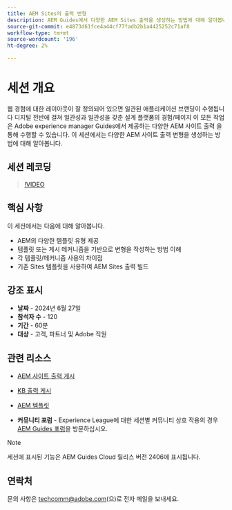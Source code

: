 ```yaml
---
title: AEM Sites의 출력 변형
description: AEM Guides에서 다양한 AEM Sites 출력을 생성하는 방법에 대해 알아봅니다
source-git-commit: e4873d61fce4a44cf77fadb2b1a4425252c71af8
workflow-type: tm+mt
source-wordcount: '196'
ht-degree: 2%

---
```



# 세션 개요

웹 경험에 대한 레이아웃이 잘 정의되어 있으면 일관된 애플리케이션 브랜딩이 수행됩니다
디지털 전반에 걸쳐 일관성과 일관성을 갖춘 설계
플랫폼의 경험/페이지
이 모든 작업은 Adobe experience manager Guides에서 제공하는 다양한 AEM 사이트 출력 을 통해 수행할 수 있습니다.
이 세션에서는 다양한 AEM 사이트 출력 변형을 생성하는 방법에 대해 알아봅니다.

## 세션 레코딩

>[!VIDEO](https://video.tv.adobe.com/v/3430649/)

## 핵심 사항

이 세션에서는 다음에 대해 알아봅니다.

- AEM의 다양한 템플릿 유형 제공
- 템플릿 또는 게시 메커니즘을 기반으로 변형을 작성하는 방법 이해
- 각 템플릿/메커니즘 사용의 차이점
- 기존 Sites 템플릿을 사용하여 AEM Sites 출력 빌드

## 강조 표시

- **날짜** - 2024년 6월 27일
- **참석자 수** - 120
- **기간** - 60분
- **대상** - 고객, 파트너 및 Adobe 직원

## 관련 리소스


- [AEM 사이트 출력 게시](https://experienceleague.adobe.com/en/docs/experience-manager-guides/using/user-guide/output-gen/output-presets-aemg/generate-output-aem-site#:~:text=To%20open%20output%20presets%20for,configurations%2C%20and%20then%20click%20Save.)

- [KB 출력 게시](https://experienceleague.adobe.com/en/docs/experience-manager-guides/using/user-guide/output-gen/output-presets-aemg/generate-output-knowledge-base)

- [AEM 템플릿](https://experienceleague.adobe.com/ko/docs/experience-manager-65/content/implementing/developing/platform/templates/templates)

- **커뮤니티 포럼** - Experience League에 대한 세션별 커뮤니티 상호 작용의 경우 [AEM Guides 포럼](https://experienceleaguecommunities.adobe.com/t5/experience-manager-guides/bd-p/xml-documentation-discussions)을 방문하십시오.

>[!NOTE]
>
> 세션에 표시된 기능은 AEM Guides Cloud 릴리스 버전 2406에 표시됩니다.

## 연락처

문의 사항은 <techcomm@adobe.com>(으)로 전자 메일을 보내세요.
